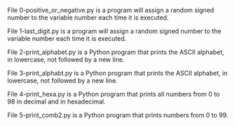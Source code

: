 File 0-positive_or_negative.py is a program will assign a random signed number to the variable number each time it is executed.

File 1-last_digit.py is a program will assign a random signed number to the variable number each time it is executed.

File 2-print_alphabet.py is a Python program that prints the ASCII alphabet, in lowercase, not followed by a new line.

File 3-print_alphabt.py is a Python program that prints the ASCII alphabet, in lowercase, not followed by a new line.

File 4-print_hexa.py is a Python program that prints all numbers from 0 to 98 in decimal and in hexadecimal.

File 5-print_comb2.py is a Python program that prints numbers from 0 to 99.


